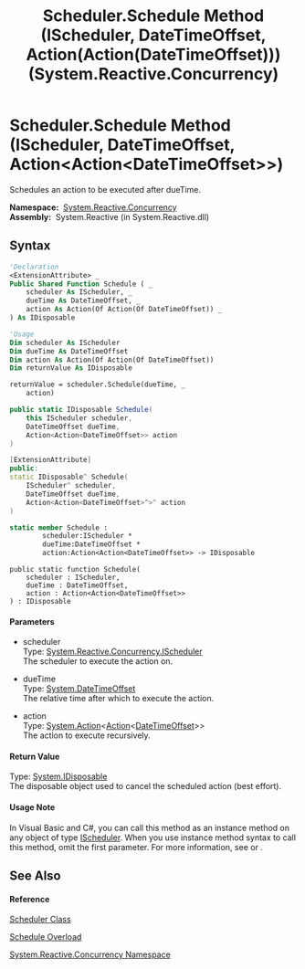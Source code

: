 ﻿---
title: Scheduler.Schedule Method (IScheduler, DateTimeOffset, Action(Action(DateTimeOffset))) (System.Reactive.Concurrency)
TOCTitle: Schedule Method (IScheduler, DateTimeOffset, Action(Action(DateTimeOffset)))
ms:assetid: M:System.Reactive.Concurrency.Scheduler.Schedule(System.Reactive.Concurrency.IScheduler,System.DateTimeOffset,System.Action{System.Action{System.DateTimeOffset}})
ms:mtpsurl: https://msdn.microsoft.com/en-us/library/system.reactive.concurrency.scheduler.schedule(v=VS.103)
ms:contentKeyID: 36068916
ms.date: 06/28/2011
mtps_version: v=VS.103
dev_langs:
- vb
- csharp
- c++
- fsharp
- jscript
---

# Scheduler.Schedule Method (IScheduler, DateTimeOffset, Action\<Action\<DateTimeOffset\>\>)

Schedules an action to be executed after dueTime.

**Namespace:**  [System.Reactive.Concurrency](hh229042\(v=vs.103\).md)  
**Assembly:**  System.Reactive (in System.Reactive.dll)

## Syntax

``` vb
'Declaration
<ExtensionAttribute> _
Public Shared Function Schedule ( _
    scheduler As IScheduler, _
    dueTime As DateTimeOffset, _
    action As Action(Of Action(Of DateTimeOffset)) _
) As IDisposable
```

``` vb
'Usage
Dim scheduler As IScheduler
Dim dueTime As DateTimeOffset
Dim action As Action(Of Action(Of DateTimeOffset))
Dim returnValue As IDisposable

returnValue = scheduler.Schedule(dueTime, _
    action)
```

``` csharp
public static IDisposable Schedule(
    this IScheduler scheduler,
    DateTimeOffset dueTime,
    Action<Action<DateTimeOffset>> action
)
```

``` c++
[ExtensionAttribute]
public:
static IDisposable^ Schedule(
    IScheduler^ scheduler, 
    DateTimeOffset dueTime, 
    Action<Action<DateTimeOffset>^>^ action
)
```

``` fsharp
static member Schedule : 
        scheduler:IScheduler * 
        dueTime:DateTimeOffset * 
        action:Action<Action<DateTimeOffset>> -> IDisposable 
```

``` jscript
public static function Schedule(
    scheduler : IScheduler, 
    dueTime : DateTimeOffset, 
    action : Action<Action<DateTimeOffset>>
) : IDisposable
```

#### Parameters

  - scheduler  
    Type: [System.Reactive.Concurrency.IScheduler](hh229149\(v=vs.103\).md)  
    The scheduler to execute the action on.  

<!-- end list -->

  - dueTime  
    Type: [System.DateTimeOffset](https://msdn.microsoft.com/en-us/library/Bb341783)  
    The relative time after which to execute the action.  

<!-- end list -->

  - action  
    Type: [System.Action](https://msdn.microsoft.com/en-us/library/018hxwa8)\<[Action](https://msdn.microsoft.com/en-us/library/018hxwa8)\<[DateTimeOffset](https://msdn.microsoft.com/en-us/library/Bb341783)\>\>  
    The action to execute recursively.  

#### Return Value

Type: [System.IDisposable](https://msdn.microsoft.com/en-us/library/aax125c9)  
The disposable object used to cancel the scheduled action (best effort).  

#### Usage Note

In Visual Basic and C\#, you can call this method as an instance method on any object of type [IScheduler](hh229149\(v=vs.103\).md). When you use instance method syntax to call this method, omit the first parameter. For more information, see [](https://msdn.microsoft.com/en-us/library/Bb384936) or [](https://msdn.microsoft.com/en-us/library/Bb383977).

## See Also

#### Reference

[Scheduler Class](hh229170\(v=vs.103\).md)

[Schedule Overload](hh229081\(v=vs.103\).md)

[System.Reactive.Concurrency Namespace](hh229042\(v=vs.103\).md)

